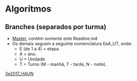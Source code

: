 # Algoritmos

## Branches (separados por turma)
* [Master](https://github.com/profdouglasbarcelos/CSharp_Aulas), contém somente este Readme.md
* Os demais seguem a seguinte nomenclatura EeA_UT, onde:
    * E (de 1 a 4) = etapa.
    * A = ano.
    * U = Unidade.
    * T = Turno (M - manhã, T - tarde, N - noite).


[3e2017_HAUN](https://github.com/profdouglasbarcelos/Algoritmos/tree/3e2017_HAUN)
